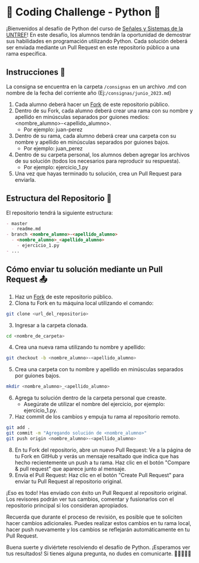 # 🚀 Coding Challenge - Python 🐍 
¡Bienvenidos al desafío de Python del curso de [Señales y Sistemas de la UNTREF](https://github.com/maxiyommi/signal-systems)! En este desafío, los alumnos tendrán la oportunidad de demostrar sus habilidades en programación utilizando Python. Cada solución deberá ser enviada mediante un Pull Request en este repositorio público a una rama específica.

## Instrucciones 📝
La consigna se encuentra en la carpeta `/consignas` en un archivo .md con nombre de la fecha del corriente año (Ej:`/consignas/junio_2023.md`)
1. Cada alumno deberá hacer un [Fork](fork_doc.md) de este repositorio público.
2. Dentro de su Fork, cada alumno deberá crear una rama con su nombre y apellido en minúsculas separados por guiones medios: <nombre_alumno>-<apellido_alumno>.
    * Por ejemplo: juan-perez
3. Dentro de su rama, cada alumno deberá crear una carpeta con su nombre y apellido en minúsculas separados por guiones bajos.
    * Por ejemplo: juan_perez
4. Dentro de su carpeta personal, los alumnos deben agregar los archivos de su solución (todos los necesarios para reproducir su respuesta).
    * Por ejemplo: ejercicio_1.py
5. Una vez que hayas terminado tu solución, crea un Pull Request para enviarla.

## Estructura del Repositorio 📂
El repositorio tendrá la siguiente estructura:
``` markdown
- master
  - readme.md
- branch <nombre_alumno>-<apellido_alumno>
  - <nombre_alumno>_<apellido_alumno>
    - ejercicio_1.py
- ...
```

## Cómo enviar tu solución mediante un Pull Request  📤
1. Haz un [Fork](fork_doc.md) de este repositorio público.
2. Clona tu Fork en tu máquina local utilizando el comando:
``` bash
git clone <url_del_repositorio>
```
3. Ingresar a la carpeta clonada.
``` bash
cd <nombre_de_carpeta>
```
4. Crea una nueva rama utilizando tu nombre y apellido:
``` bash
git checkout -b <nombre_alumno>-<apellido_alumno>
```
5. Crea una carpeta con tu nombre y apellido en minúsculas separados por guiones bajos.
``` bash
mkdir <nombre_alumno>_<apellido_alumno>
```
6. Agrega tu solución dentro de la carpeta personal que creaste.
    * Asegúrate de utilizar el nombre del ejercicio, por ejemplo: ejercicio_1.py.
7. Haz commit de los cambios y empuja tu rama al repositorio remoto.
``` bash
git add .
git commit -m "Agregando solución de <nombre_alumno>"
git push origin <nombre_alumno>-<apellido_alumno>
```
8. En tu Fork del repositorio, abre un nuevo Pull Request: Ve a la página de tu Fork en GitHub y verás un mensaje resaltado que indica que has hecho recientemente un push a tu rama. Haz clic en el botón "Compare & pull request" que aparece junto al mensaje.
9. Envía el Pull Request: Haz clic en el botón "Create Pull Request" para enviar tu Pull Request al repositorio original.

¡Eso es todo! Has enviado con éxito un Pull Request al repositorio original. Los revisores podrán ver tus cambios, comentar y fusionarlos con el repositorio principal si los consideran apropiados.

Recuerda que durante el proceso de revisión, es posible que te soliciten hacer cambios adicionales. Puedes realizar estos cambios en tu rama local, hacer push nuevamente y los cambios se reflejarán automáticamente en tu Pull Request.

Buena suerte y diviértete resolviendo el desafío de Python. ¡Esperamos ver tus resultados! Si tienes alguna pregunta, no dudes en comunicarte. 🎉👩‍🏫👨‍🏫